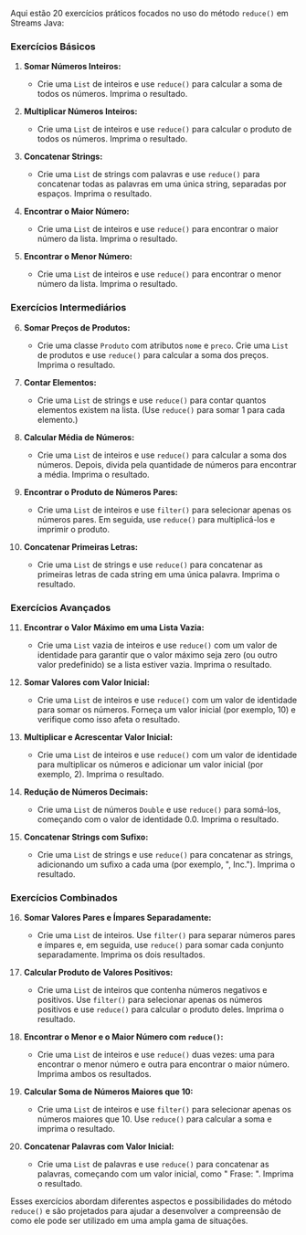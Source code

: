 Aqui estão 20 exercícios práticos focados no uso do método `reduce()` em Streams Java:

### Exercícios Básicos

1. **Somar Números Inteiros:**
    - Crie uma `List` de inteiros e use `reduce()` para calcular a soma de todos os números. Imprima o resultado.

2. **Multiplicar Números Inteiros:**
    - Crie uma `List` de inteiros e use `reduce()` para calcular o produto de todos os números. Imprima o resultado.

3. **Concatenar Strings:**
    - Crie uma `List` de strings com palavras e use `reduce()` para concatenar todas as palavras em uma única string,
      separadas por espaços. Imprima o resultado.

4. **Encontrar o Maior Número:**
    - Crie uma `List` de inteiros e use `reduce()` para encontrar o maior número da lista. Imprima o resultado.

5. **Encontrar o Menor Número:**
    - Crie uma `List` de inteiros e use `reduce()` para encontrar o menor número da lista. Imprima o resultado.

### Exercícios Intermediários

6. **Somar Preços de Produtos:**
    - Crie uma classe `Produto` com atributos `nome` e `preco`. Crie uma `List` de produtos e use `reduce()` para
      calcular a soma dos preços. Imprima o resultado.

7. **Contar Elementos:**
    - Crie uma `List` de strings e use `reduce()` para contar quantos elementos existem na lista. (Use `reduce()` para
      somar 1 para cada elemento.)

8. **Calcular Média de Números:**
    - Crie uma `List` de inteiros e use `reduce()` para calcular a soma dos números. Depois, divida pela quantidade de
      números para encontrar a média. Imprima o resultado.

9. **Encontrar o Produto de Números Pares:**
    - Crie uma `List` de inteiros e use `filter()` para selecionar apenas os números pares. Em seguida, use `reduce()`
      para multiplicá-los e imprimir o produto.

10. **Concatenar Primeiras Letras:**
    - Crie uma `List` de strings e use `reduce()` para concatenar as primeiras letras de cada string em uma única
      palavra. Imprima o resultado.

### Exercícios Avançados

11. **Encontrar o Valor Máximo em uma Lista Vazia:**
    - Crie uma `List` vazia de inteiros e use `reduce()` com um valor de identidade para garantir que o valor máximo
      seja zero (ou outro valor predefinido) se a lista estiver vazia. Imprima o resultado.

12. **Somar Valores com Valor Inicial:**
    - Crie uma `List` de inteiros e use `reduce()` com um valor de identidade para somar os números. Forneça um valor
      inicial (por exemplo, 10) e verifique como isso afeta o resultado.

13. **Multiplicar e Acrescentar Valor Inicial:**
    - Crie uma `List` de inteiros e use `reduce()` com um valor de identidade para multiplicar os números e adicionar um
      valor inicial (por exemplo, 2). Imprima o resultado.

14. **Redução de Números Decimais:**
    - Crie uma `List` de números `Double` e use `reduce()` para somá-los, começando com o valor de identidade 0.0.
      Imprima o resultado.

15. **Concatenar Strings com Sufixo:**
    - Crie uma `List` de strings e use `reduce()` para concatenar as strings, adicionando um sufixo a cada uma (por
      exemplo, ", Inc."). Imprima o resultado.

### Exercícios Combinados

16. **Somar Valores Pares e Ímpares Separadamente:**
    - Crie uma `List` de inteiros. Use `filter()` para separar números pares e ímpares e, em seguida, use `reduce()`
      para somar cada conjunto separadamente. Imprima os dois resultados.

17. **Calcular Produto de Valores Positivos:**
    - Crie uma `List` de inteiros que contenha números negativos e positivos. Use `filter()` para selecionar apenas os
      números positivos e use `reduce()` para calcular o produto deles. Imprima o resultado.

18. **Encontrar o Menor e o Maior Número com `reduce()`:**
    - Crie uma `List` de inteiros e use `reduce()` duas vezes: uma para encontrar o menor número e outra para encontrar
      o maior número. Imprima ambos os resultados.

19. **Calcular Soma de Números Maiores que 10:**
    - Crie uma `List` de inteiros e use `filter()` para selecionar apenas os números maiores que 10. Use `reduce()` para
      calcular a soma e imprima o resultado.

20. **Concatenar Palavras com Valor Inicial:**
    - Crie uma `List` de palavras e use `reduce()` para concatenar as palavras, começando com um valor inicial, como "
      Frase: ". Imprima o resultado.

Esses exercícios abordam diferentes aspectos e possibilidades do método `reduce()` e são projetados para ajudar a
desenvolver a compreensão de como ele pode ser utilizado em uma ampla gama de situações.
